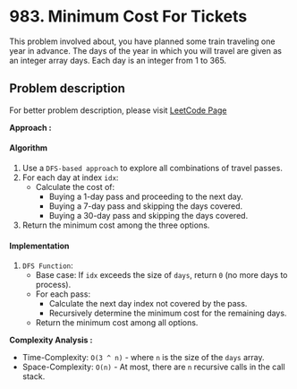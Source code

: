 # 983. Minimum Cost For Tickets

This problem involved about, you have planned some train traveling one year in advance. The days of the year in which you will travel are given as an integer array days. Each day is an integer from 1 to 365.

## Problem description

For better problem description, please visit [LeetCode Page](https://leetcode.com/problems/minimum-cost-for-tickets/description/?)

**Approach :**<br/>

#### Algorithm

1. Use a `DFS-based approach` to explore all combinations of travel passes.
2. For each day at index `idx`:
    - Calculate the cost of:
        - Buying a 1-day pass and proceeding to the next day.
        - Buying a 7-day pass and skipping the days covered.
        - Buying a 30-day pass and skipping the days covered.
3. Return the minimum cost among the three options.

#### Implementation

1. `DFS Function`:
    - Base case: If `idx` exceeds the size of `days`, return `0` (no more days to process).
    - For each pass:
        - Calculate the next day index not covered by the pass.
        - Recursively determine the minimum cost for the remaining days.
    - Return the minimum cost among all options.

**Complexity Analysis :**<br/>

-   Time-Complexity: `O(3 ^ n)` - where `n` is the size of the `days` array.
-   Space-Complexity: `O(n)` - At most, there are `n` recursive calls in the call stack.

